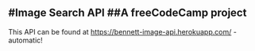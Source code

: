 #Image Search API
##A freeCodeCamp project
---
This API can be found at https://bennett-image-api.herokuapp.com/ - automatic!
